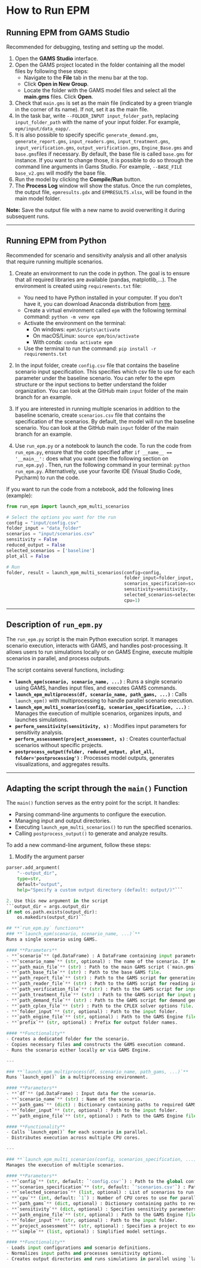 
# How to Run EPM

## Running EPM from GAMS Studio

Recommended for debugging, testing and setting up the model.

1. Open the **GAMS Studio** interface.
2. Open the GAMS project located in the folder containing all the model files by following these steps:
    - Navigate to the **File** tab in the menu bar at the top.
    - Click **Open in New Group**.
    - Locate the folder with the GAMS model files and select all the **main.gms** files. Click **Open**.
3. Check that `main.gms` is set as the main file (indicated by a green triangle in the corner of its name). If not, set it as the main file. 
4. In the task bar, write `--FOLDER_INPUT input_folder_path`, replacing `input_folder_path` with the name of your input folder. For example, `epm/input/data_eapp/`.
5. It is also possible to specify specific `generate_demand.gms`, `generate_report.gms`, `input_readers.gms`, `input_treatment.gms`, `input_verification.gms`, `output_verification.gms`, `Engine_Base.gms` and `base.gms`files if necessary. By default, the base file is called `base.gms` for instance. If you want to change those, it is possible to do so through the command line arguments in Gams Studio. For example, `--BASE_FILE base_v2.gms` will modify the base file.
5. Run the model by clicking the **Compile/Run** button.
6. The **Process Log** window will show the status. Once the run completes, the output file, `epmresults.gdx` and `EPMRESULTS.xlsx`, will be found in the main model folder.

**Note:** Save the output file with a new name to avoid overwriting it during subsequent runs.

---

## Running EPM from Python

Recommended for scenario and sensitivity analysis and all other analysis that require running multiple scenarios.

1. Create an environment to run the code in python. The goal is to ensure that all required libraries are available (pandas, matplotlib,...). The environment is created using `requirements.txt` file:
    - You need to have Python installed in your computer. If you don't have it, you can download Anaconda distribution from [here](https://www.anaconda.com/products/distribution).
    - Create a virtual environment called `epm` with the following terminal command: ```python -m venv epm```
    - Activate the environment on the terminal: 
      - On windows: `epm\Scripts\activate`
      - On macOS/Linux: `source epm/bin/activate`
      - With conda: ```conda activate epm```
    - Use the terminal to run the command: ```pip install -r requirements.txt```
    

2. In the input folder, create `config.csv` file that contains the baseline scenario input specification. This specifies which csv file to use for each parameter under the baseline scenario. You can refer to the epm structure or the input sections to better understand the folder organization. You can look at the GitHub main `input` folder of the main branch for an example.  

3. If you are interested in running multiple scenarios in addition to the baseline scenario, create `scenarios.csv` file that contains the specification of the scenarios. By default, the model will run the baseline scenario. You can look at the GitHub main `input` folder of the main branch for an example.  

4. Use `run_epm.py` or a notebook to launch the code. To run the code from `run_epm.py`, ensure that the code specified after `if __name__ == '__main__':` does what you want (see the following section on `run_epm.py`) . Then, run the following command in your terminal: `python run_epm.py`. Alternatively, use your favorite IDE (Visual Studio Code, Pycharm) to run the code. 

If you want to run the code from a notebook, add the following lines (example):
```python 
from run_epm import launch_epm_multi_scenarios

# Select the options you want for the run 
config = "input/config.csv"
folder_input = "data_folder"
scenarios = "input/scenarios.csv"
sensitivity = False
reduced_output = False
selected_scenarios = ['baseline']
plot_all = False

# Run 
folder, result = launch_epm_multi_scenarios(config=config,
                                            folder_input=folder_input,
                                            scenarios_specification=scenarios,
                                            sensitivity=sensitivity,
                                            selected_scenarios=selected_scenarios,
                                            cpu=1)
```
---

## Description of `run_epm.py`

The `run_epm.py` script is the main Python execution script. It manages scenario execution, interacts with GAMS, and handles post-processing. It allows users to run simulations locally or on GAMS Engine, execute multiple scenarios in parallel, and process outputs.

The script contains several functions, including:
- **`launch_epm(scenario, scenario_name, ...)`** : Runs a single scenario using GAMS, handles input files, and executes GAMS commands.
- **`launch_epm_multiprocess(df, scenario_name, path_gams, ...)`** : Calls `launch_epm()` with multiprocessing to handle parallel scenario execution.
- **`launch_epm_multi_scenarios(config, scenarios_specification, ...)`** : Manages the execution of multiple scenarios, organizes inputs, and launches simulations.
- **`perform_sensitivity(sensitivity, s)`** : Modifies input parameters for sensitivity analysis.
- **`perform_assessment(project_assessment, s)`** : Creates counterfactual scenarios without specific projects.
- **`postprocess_output(folder, reduced_output, plot_all, folder='postprocessing')`** : Processes model outputs, generates visualizations, and aggregates results.

---

## **Adapting the script through the `main()` Function**

The `main()` function serves as the entry point for the script. It handles:
- Parsing command-line arguments to configure the execution.
- Managing input and output directories.
- Executing `launch_epm_multi_scenarios()` to run the specified scenarios.
- Calling `postprocess_output()` to generate and analyze results.

To add a new command-line argument, follow these steps:

1. Modify the argument parser
```python
parser.add_argument(
    "--output_dir",
    type=str,
    default="output",
    help="Specify a custom output directory (default: output/)"```

2. Use this new argument in the script
```output_dir = args.output_dir
if not os.path.exists(output_dir):
    os.makedirs(output_dir)```

## **`run_epm.py` functions**
### **`launch_epm(scenario, scenario_name, ...)`**
Runs a single scenario using GAMS.

#### **Parameters**
- **`scenario`** (pd.DataFrame) : A DataFrame containing input parameters for the scenario.
- **`scenario_name`** (str, optional) : The name of the scenario. If not provided, it is generated based on the timestamp.
- **`path_main_file`** (str) : Path to the main GAMS script (`main.gms`).
- **`path_base_file`** (str) : Path to the base GAMS file.
- **`path_report_file`** (str) : Path to the GAMS script for generating reports.
- **`path_reader_file`** (str) : Path to the GAMS script for reading inputs.
- **`path_verification_file`** (str) : Path to the GAMS script for input verification.
- **`path_treatment_file`** (str) : Path to the GAMS script for input preprocessing.
- **`path_demand_file`** (str) : Path to the GAMS script for demand generation.
- **`path_cplex_file`** (str) : Path to the CPLEX solver options file.
- **`folder_input`** (str, optional) : Path to the input folder.
- **`path_engine_file`** (str, optional) : Path to the GAMS Engine file for remote execution.
- **`prefix`** (str, optional) : Prefix for output folder names.

#### **Functionality**
- Creates a dedicated folder for the scenario.
- Copies necessary files and constructs the GAMS execution command.
- Runs the scenario either locally or via GAMS Engine.

---

### **`launch_epm_multiprocess(df, scenario_name, path_gams, ...)`**
Runs `launch_epm()` in a multiprocessing environment.

#### **Parameters**
- **`df`** (pd.DataFrame) : Input data for the scenario.
- **`scenario_name`** (str) : Name of the scenario.
- **`path_gams`** (dict) : Dictionary containing paths to required GAMS files.
- **`folder_input`** (str, optional) : Path to the input folder.
- **`path_engine_file`** (str, optional) : Path to the GAMS Engine file.

#### **Functionality**
- Calls `launch_epm()` for each scenario in parallel.
- Distributes execution across multiple CPU cores.

---

### **`launch_epm_multi_scenarios(config, scenarios_specification, ...)`**
Manages the execution of multiple scenarios.

#### **Parameters**
- **`config`** (str, default: `'config.csv'`) : Path to the global configuration file.
- **`scenarios_specification`** (str, default: `'scenarios.csv'`) : Path to the scenario definitions file.
- **`selected_scenarios`** (list, optional) : List of scenarios to run.
- **`cpu`** (int, default: `1`) : Number of CPU cores to use for parallel execution.
- **`path_gams`** (dict, optional) : Dictionary containing paths to required GAMS files.
- **`sensitivity`** (dict, optional) : Specifies sensitivity parameters.
- **`path_engine_file`** (str, optional) : Path to the GAMS Engine file for remote execution.
- **`folder_input`** (str, optional) : Path to the input folder.
- **`project_assessment`** (str, optional) : Specifies a project to exclude for counterfactual analysis.
- **`simple`** (list, optional) : Simplified model settings.

#### **Functionality**
- Loads input configurations and scenario definitions.
- Normalizes input paths and processes sensitivity options.
- Creates output directories and runs simulations in parallel using `launch_epm_multiprocess()`.
